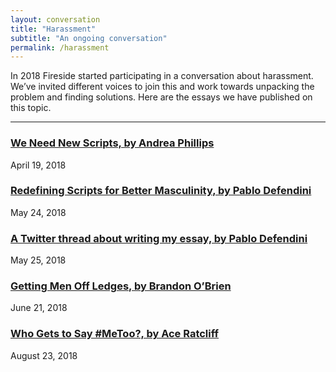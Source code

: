 ```yaml
---
layout: conversation
title: "Harassment"
subtitle: "An ongoing conversation"
permalink: /harassment
---
```

In 2018 Fireside started participating in a conversation about harassment. We’ve invited different voices to join this and work towards unpacking the problem and finding solutions. Here are the essays we have published on this topic.

----

### [We Need New Scripts, by Andrea Phillips](/we-need-new-scripts)
April 19, 2018

### [Redefining Scripts for Better Masculinity, by Pablo Defendini](/redefining-scripts-for-better-masculinity)
May 24, 2018

### [A Twitter thread about writing my essay, by Pablo Defendini](https://twitter.com/pablod/status/1000050019377057792)
May 25, 2018

### [Getting Men Off Ledges, by Brandon O’Brien](/getting-men-off-ledges)
June 21, 2018

### [Who Gets to Say #MeToo?, by Ace Ratcliff](/who-gets-to-say-metoo)
August 23, 2018
